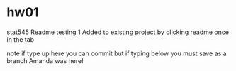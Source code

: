# hw01
stat545
Readme testing 1
Added to existing project by clicking readme once in the tab

note if type up here you can commit but if typing below you must save as a branch
Amanda was here!
